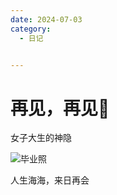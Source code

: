 ```yaml
---
date: 2024-07-03
category:
  - 日记


---
```


# 再见，再见👋

女子大生的神隐
<!-- <img src="https://imgse.com/i/pkRiQRf"> -->

![毕业照](https://s21.ax1x.com/2024/07/05/pkRiQRf.jpg)

人生海海，来日再会
